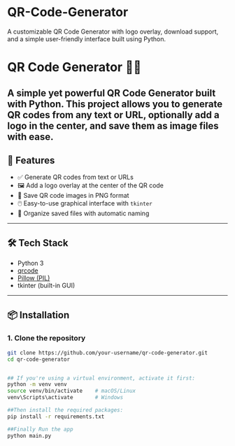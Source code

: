# QR-Code-Generator
A customizable QR Code Generator with logo overlay, download support, and a simple user-friendly interface built using Python.
# QR Code Generator 🧾🔲

A simple yet powerful QR Code Generator built with Python. This project allows you to generate QR codes from any text or URL, optionally add a logo in the center, and save them as image files with ease.
---

## 🚀 Features

- ✅ Generate QR codes from text or URLs
- 🖼️ Add a logo overlay at the center of the QR code
- 💾 Save QR code images in PNG format
- 🖱️ Easy-to-use graphical interface with `tkinter`
- 📂 Organize saved files with automatic naming

---

## 🛠️ Tech Stack

- Python 3
- [qrcode](https://pypi.org/project/qrcode/)
- [Pillow (PIL)](https://pypi.org/project/Pillow/)
- tkinter (built-in GUI)

---

## 📦 Installation

### 1. Clone the repository

```bash
git clone https://github.com/your-username/qr-code-generator.git
cd qr-code-generator


## If you're using a virtual environment, activate it first:
python -m venv venv
source venv/bin/activate    # macOS/Linux
venv\Scripts\activate       # Windows

##Then install the required packages:
pip install -r requirements.txt

##Finally Run the app
python main.py


